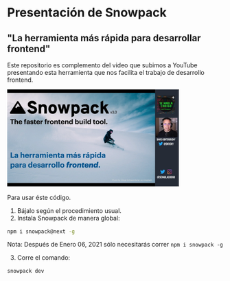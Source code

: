 # Presentación de Snowpack

## "La herramienta más rápida para desarrollar frontend"

Este repositorio es complemento del video que subimos a YouTube presentando esta herramienta que nos facilita el trabajo de desarrollo frontend.

<a href="https://youtu.be/M8ERzVkiOWU" target="_blank"><img src="thumb.png" width="400"></a>

Para usar éste código.

1. Bájalo según el procedimiento usual.
2. Instala Snowpack de manera global:

```bash
npm i snowpack@next -g
```

Nota: Después de Enero 06, 2021 sólo necesitarás correr `npm i snowpack -g`

3. Corre el comando:

```bash
snowpack dev
```
